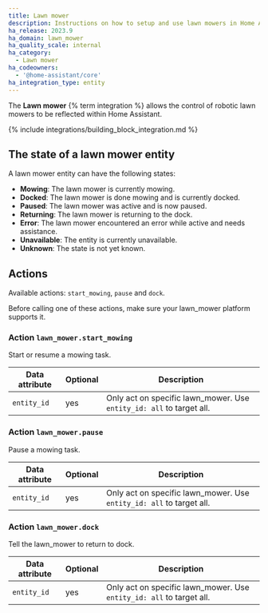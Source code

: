 ```yaml
---
title: Lawn mower
description: Instructions on how to setup and use lawn mowers in Home Assistant.
ha_release: 2023.9
ha_domain: lawn_mower
ha_quality_scale: internal
ha_category:
  - Lawn mower
ha_codeowners:
  - '@home-assistant/core'
ha_integration_type: entity
---
```


The **Lawn mower** {% term integration %} allows the control of robotic lawn mowers to be reflected within Home Assistant.

{% include integrations/building_block_integration.md %}

## The state of a lawn mower entity

A lawn mower entity can have the following states:

- **Mowing**: The lawn mower is currently mowing.
- **Docked**: The lawn mower is done mowing and is currently docked.
- **Paused**: The lawn mower was active and is now paused.
- **Returning**: The lawn mower is returning to the dock.
- **Error**: The lawn mower encountered an error while active and needs assistance.
- **Unavailable**: The entity is currently unavailable.
- **Unknown**: The state is not yet known.

## Actions

Available actions: `start_mowing`, `pause` and `dock`.

Before calling one of these actions, make sure your lawn_mower platform supports it.

### Action `lawn_mower.start_mowing`

Start or resume a mowing task.

| Data attribute | Optional | Description                                                          |
| -------------- | -------- | -------------------------------------------------------------------- |
| `entity_id`    | yes      | Only act on specific lawn_mower. Use `entity_id: all` to target all. |

### Action `lawn_mower.pause`

Pause a mowing task.

| Data attribute | Optional | Description                                                          |
| -------------- | -------- | -------------------------------------------------------------------- |
| `entity_id`    | yes      | Only act on specific lawn_mower. Use `entity_id: all` to target all. |

### Action `lawn_mower.dock`

Tell the lawn_mower to return to dock.

| Data attribute | Optional | Description                                                          |
| -------------- | -------- | -------------------------------------------------------------------- |
| `entity_id`    | yes      | Only act on specific lawn_mower. Use `entity_id: all` to target all. |
